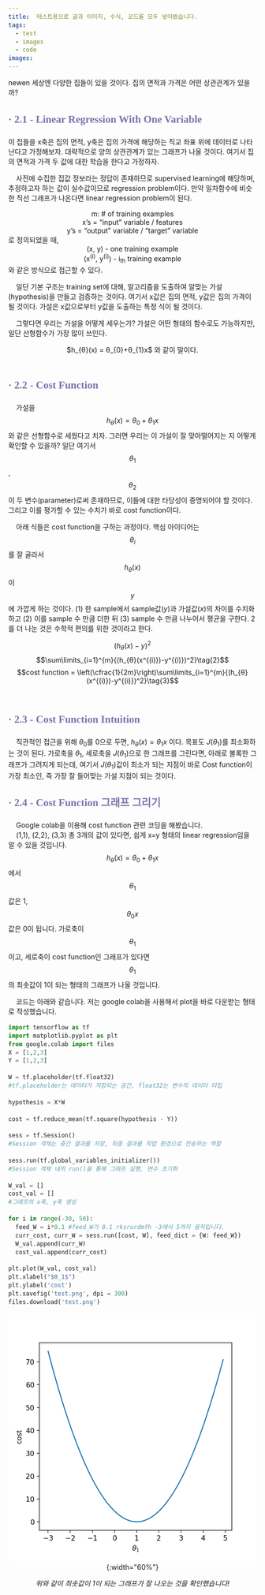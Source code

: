 ```yaml
---
title:  테스트용으로 글과 이미지, 수식, 코드를 모두 넣어봤습니다.
tags:
  - test
  - images
  - code
images:
---
```


newen
세상엔 다양한 집들이 있을 것이다. 집의 면적과 가격은 어떤 상관관계가 있을까? 
<!--more-->

## <span style="line-height:160%; color:#7f71ad; font-family: 'Noto Serif KR';">**· 2.1 - Linear Regression With One Variable**</span>

이 집들을 x축은 집의 면적, y축은 집의 가격에 해당하는 직교 좌표 위에 데이터로 나타난다고 가정해보자.
대략적으로 양의 상관관계가 있는 그래프가 나올 것이다. 여기서 집의 면적과 가격 두 값에 대한 학습을 한다고 가정하자.<br>

&nbsp;&nbsp;&nbsp;&nbsp;사전에 수집한 집값 정보라는 정답이 존재하므로 supervised learning에 해당하며, 추정하고자 하는 값이 실수값이므로 regression problem이다. 만약 일차함수에 비슷한 직선 그래프가 나온다면 linear regression problem이 된다.

<center>m: # of training examples</center>
<center>x’s = “input” variable / features</center>
<center>y’s = “output” variable / “target” variable</center>
로 정의되었을 때,

<center>(x, y) - one training example<br></center>
<center>(x<sup>(i)</sup>, y<sup>(i)</sup>) - i<sub>th</sub> training example</center>
와 같은 방식으로 접근할 수 있다.

&nbsp;&nbsp;&nbsp;&nbsp;일단 기본 구조는 training set에 대해, 알고리즘을 도출하여 알맞는 가설(hypothesis)을 만들고 검증하는 것이다. 여기서 x값은 집의 면적, y값은 집의 가격이 될 것이다. 가설은 x값으로부터 y값을 도출하는 특정 식이 될 것이다.

&nbsp;&nbsp;&nbsp;&nbsp;그렇다면 우리는 가설을 어떻게 세우는가? 가설은 어떤 형태의 함수로도 가능하지만, 일단 선형함수가 가장 많이 쓰인다.<br>
<center>$h_{θ}(x) = θ_{0}+θ_{1}x$ 와 같이 말이다.</center><br>

## <span style="line-height:160%; color:#7f71ad; font-family: 'Noto Serif KR';">**· 2.2 - Cost Function**</span>

&nbsp;&nbsp;&nbsp;&nbsp;가설을 $$h_{θ}(x) = θ_{0}+θ_{1}x$$와 같은 선형함수로 세웠다고 치자. 그러면 우리는 이 가설이 잘 맞아떨어지는 지 어떻게 확인할 수 있을까?
일단 여기서 $$θ_{1}$$, $$θ_{2}$$이 두 변수(parameter)로써 존재하므로, 이들에 대한 타당성이 증명되어야 할 것이다. 그리고 이를 평가할 수 있는 수치가 바로 cost function이다.



&nbsp;&nbsp;&nbsp;&nbsp;아래 식들은 cost function을 구하는 과정이다. 핵심 아이디어는 $$θ_{i}$$를 잘 골라서 $$h_{θ}(x)$$이 $$y$$에 가깝게 하는 것이다. $(1)$ 한 sample에서 sample값($y$)과 가설값($x$)의 차이를 수치화하고
 $(2)$ 이를 sample 수 만큼 더한 뒤
 $(3)$ sample 수 만큼 나누어서 평균을 구한다. 2를 더 나눈 것은 수학적 편의를 위한 것이라고 한다.


$$(h_{θ}(x)-y)^2\label{basic01}\tag{1}$$
$$\sum\limits_{i=1}^{m}{(h_{θ}(x^{(i)})-y^{(i)})^2}\tag{2}$$ 
$$cost function = \left(\cfrac{1}{2m}\right)\sum\limits_{i=1}^{m}{(h_{θ}(x^{(i)})-y^{(i)})^2}\tag{3}$$ <br>




## <span style="line-height:160%; color:#7f71ad; font-family: 'Noto Serif KR';">**· 2.3 - Cost Function Intuition**</span>


&nbsp;&nbsp;&nbsp;&nbsp;직관적인 접근을 위해 $θ_{0}$를 $0$으로 두면, $h_{θ}(x) = θ_{1}x$ 이다. 목표도 $J(θ_{1})$를 최소화하는 것이 된다. 가로축을 $θ_{1}$, 세로축을 $J(θ_{1})$으로 한 그래프를 그린다면, 아래로 볼록한 그래프가 그려지게 되는데,
여기서 $J(θ_{1})$값이 최소가 되는 지점이 바로 Cost function이 가장 최소인, 즉 가장 잘 들어맞는 가설 지점이 되는 것이다.<br>

## <span style="line-height:160%; color:#7f71ad; font-family: 'Noto Serif KR';">**· 2.4 - Cost Function 그래프 그리기**</span>


&nbsp;&nbsp;&nbsp;&nbsp;Google colab을 이용해 cost function 관련 코딩을 해봤습니다.<br>
&nbsp;&nbsp;&nbsp;&nbsp;(1,1), (2,2), (3,3) 총 3개의 값이 있다면, 쉽게 x=y 형태의 linear regression임을 알 수 있을 것입니다. $$h_{θ}(x) = θ_{0}+θ_{1}x$$에서
$$θ_{1}$$ 값은 1, $$θ_{0}x$$ 값은 0이 됩니다. 가로축이 $$θ_{1}$$이고, 세로축이 cost function인 그래프가 있다면 $$θ_{1}$$의 최솟값이 1이 되는 형태의 그래프가 나올 것입니다.


&nbsp;&nbsp;&nbsp;&nbsp;코드는 아래와 같습니다. 저는 google colab을 사용해서 plot을 바로 다운받는 형태로 작성했습니다.

```python
import tensorflow as tf
import matplotlib.pyplot as plt
from google.colab import files
X = [1,2,3]
Y = [1,2,3]

W = tf.placeholder(tf.float32)
#tf.placeholder는 데이터가 저장되는 공간, float32는 변수의 데이터 타입

hypothesis = X*W

cost = tf.reduce_mean(tf.square(hypothesis - Y))

sess = tf.Session()
#Session 객체는 중간 결과를 저장, 최종 결과를 작업 환경으로 전송하는 역할

sess.run(tf.global_variables_initializer())
#Session 객체 내의 run()을 통해 그래프 실행, 변수 초기화

W_val = []
cost_val = []
#그래프의 x축, y축 생성

for i in range(-30, 50):
  feed_W = i*0.1 #feed_W가 0.1 rksrurdmfh -3에서 5까지 움직입니다.
  curr_cost, curr_W = sess.run([cost, W], feed_dict = {W: feed_W}) 
  W_val.append(curr_W)
  cost_val.append(curr_cost)

plt.plot(W_val, cost_val)
plt.xlabel("$θ_1$")
plt.ylabel('cost')
plt.savefig('test.png', dpi = 300)
files.download('test.png')
```

<span style="display:block;text-align:center">![tansex1](/assets/images/posts/2021-02-25-test/tensex1.png){:width="60%"}</span>

*<center>위와 같이 최솟값이 1이 되는 그래프가 잘 나오는 것을 확인했습니다!</center>*


<script type="text/x-mathjax-config">
  MathJax.Hub.Config({
    tex2jax: {inlineMath: [['$','$'], ['\\(','\\)']]}
  });
</script>
<script type="text/javascript" async
  src="https://cdn.mathjax.org/mathjax/latest/MathJax.js?config=TeX-MML-AM_CHTML">
</script>